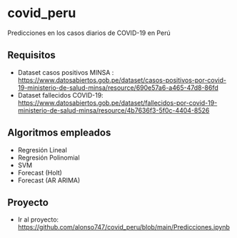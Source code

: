 # covid_peru
Predicciones en los casos diarios de COVID-19 en Perú 

## Requisitos
- Dataset casos positivos MINSA : https://www.datosabiertos.gob.pe/dataset/casos-positivos-por-covid-19-ministerio-de-salud-minsa/resource/690e57a6-a465-47d8-86fd
- Dataset fallecidos COVID-19: https://www.datosabiertos.gob.pe/dataset/fallecidos-por-covid-19-ministerio-de-salud-minsa/resource/4b7636f3-5f0c-4404-8526

## Algoritmos empleados
- Regresión Lineal
- Regresión Polinomial
- SVM
- Forecast (Holt)
- Forecast (AR ARIMA)

## Proyecto

- Ir al proyecto: https://github.com/alonso747/covid_peru/blob/main/Predicciones.ipynb
